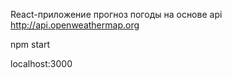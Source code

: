 React-приложение прогноз погоды на основе api http://api.openweathermap.org

npm start

localhost:3000
